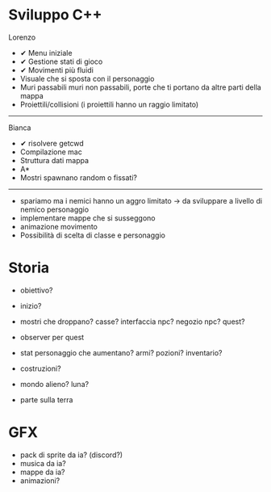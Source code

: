 # Sviluppo C++

Lorenzo

- ✔ Menu iniziale
- ✔ Gestione stati di gioco
- ✔ Movimenti più fluidi
- Visuale che si sposta con il personaggio
- Muri passabili muri non passabili, porte che ti portano da altre parti della mappa
- Proiettili/collisioni (i proiettili hanno un raggio limitato)

---

Bianca

- ✔ risolvere getcwd
- Compilazione mac
- Struttura dati mappa
- A*
- Mostri spawnano random o fissati?

---

- spariamo ma i nemici hanno un aggro limitato -> da sviluppare a livello di nemico personaggio
- implementare mappe che si susseggono
- animazione movimento
- Possibilità di scelta di classe e personaggio

# Storia

- obiettivo?
- inizio?
- mostri che droppano? casse? interfaccia npc? negozio npc? quest?
- observer per quest
- stat personaggio che aumentano? armi? pozioni? inventario?
- costruzioni?

- mondo alieno? luna?
- parte sulla terra

# GFX

- pack di sprite da ia? (discord?)
- musica da ia?
- mappe da ia?
- animazioni? 



